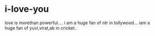 # i-love-you
love is morethan powerful....
i am a huge fan of ntr in tollywood...
iam a huge fan of yuvi,virat,ab in cricket..
